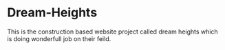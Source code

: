 # Dream-Heights
This is the construction based website project called dream heights which is doing wonderfull job on their feild.
